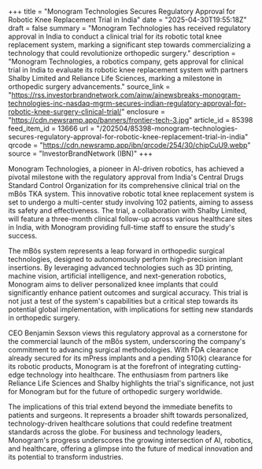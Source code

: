+++
title = "Monogram Technologies Secures Regulatory Approval for Robotic Knee Replacement Trial in India"
date = "2025-04-30T19:55:18Z"
draft = false
summary = "Monogram Technologies has received regulatory approval in India to conduct a clinical trial for its robotic total knee replacement system, marking a significant step towards commercializing a technology that could revolutionize orthopedic surgery."
description = "Monogram Technologies, a robotics company, gets approval for clinical trial in India to evaluate its robotic knee replacement system with partners Shalby Limited and Reliance Life Sciences, marking a milestone in orthopedic surgery advancements."
source_link = "https://rss.investorbrandnetwork.com/ainw/ainewsbreaks-monogram-technologies-inc-nasdaq-mgrm-secures-indian-regulatory-approval-for-robotic-knee-surgery-clinical-trial/"
enclosure = "https://cdn.newsramp.app/banners/frontier-tech-3.jpg"
article_id = 85398
feed_item_id = 13666
url = "/202504/85398-monogram-technologies-secures-regulatory-approval-for-robotic-knee-replacement-trial-in-india"
qrcode = "https://cdn.newsramp.app/ibn/qrcode/254/30/chipCuU9.webp"
source = "InvestorBrandNetwork (IBN)"
+++

<p>Monogram Technologies, a pioneer in AI-driven robotics, has achieved a pivotal milestone with the regulatory approval from India's Central Drugs Standard Control Organization for its comprehensive clinical trial on the mBôs TKA system. This innovative robotic total knee replacement system is set to undergo a multi-center study involving 102 patients, aiming to assess its safety and effectiveness. The trial, a collaboration with Shalby Limited, will feature a three-month clinical follow-up across various healthcare sites in India, with Monogram providing full-time staff to ensure the study's success.</p><p>The mBôs system represents a leap forward in orthopedic surgical technologies, designed to autonomously perform high-precision implant insertions. By leveraging advanced technologies such as 3D printing, machine vision, artificial intelligence, and next-generation robotics, Monogram aims to deliver personalized knee implants that could significantly enhance patient outcomes and surgical accuracy. This trial is not just a test of the system's capabilities but a critical step towards its potential global implementation, with implications for setting new standards in orthopedic surgery.</p><p>CEO Benjamin Sexson views this regulatory approval as a cornerstone for the commercial launch of the mBôs system, underscoring the company's commitment to advancing surgical methodologies. With FDA clearance already secured for its mPress implants and a pending 510(k) clearance for its robotic products, Monogram is at the forefront of integrating cutting-edge technology into healthcare. The enthusiasm from partners like Reliance Life Sciences and Shalby highlights the trial's significance, not just for Monogram but for the future of orthopedic surgery worldwide.</p><p>The implications of this trial extend beyond the immediate benefits to patients and surgeons. It represents a broader shift towards personalized, technology-driven healthcare solutions that could redefine treatment standards across the globe. For business and technology leaders, Monogram's progress underscores the growing intersection of AI, robotics, and healthcare, offering a glimpse into the future of medical innovation and its potential to transform industries.</p>